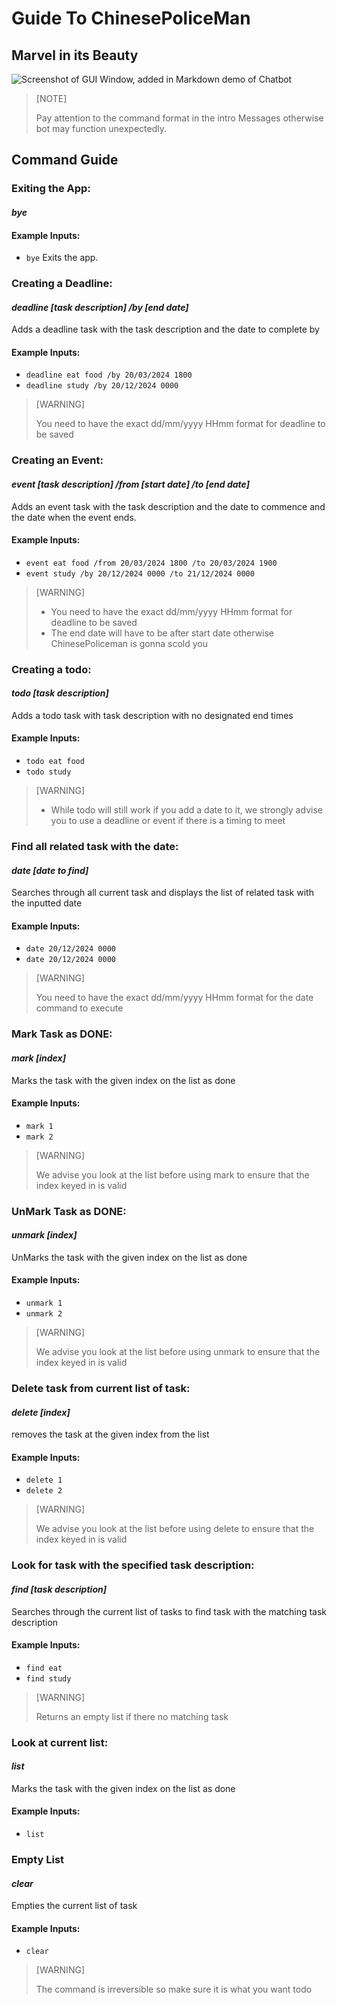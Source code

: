 # Guide To ChinesePoliceMan

## Marvel in its Beauty
![Screenshot of GUI Window, added in Markdown demo of Chatbot](./Ui.png)

> [NOTE]
>
> Pay attention to the command format in the intro Messages otherwise
> bot may function unexpectedly.

## Command Guide

### Exiting the App:
#### *bye*

#### Example Inputs:
- `bye`
  Exits the app.

### Creating a Deadline:
#### *deadline [task description] /by [end date]*

Adds a deadline task with the task description and the date to complete by

#### Example Inputs:
- `deadline eat food /by 20/03/2024 1800`
- `deadline study /by 20/12/2024 0000`
>[WARNING]
>
> You need to have the exact dd/mm/yyyy HHmm format for deadline to be saved


### Creating an Event:
#### *event [task description] /from [start date] /to [end date]*

Adds an event task with the task description and the date to commence and the date when the event ends.

#### Example Inputs:
- `event eat food /from 20/03/2024 1800 /to 20/03/2024 1900`
- `event study /by 20/12/2024 0000 /to 21/12/2024 0000`
>[WARNING]
>
> - You need to have the exact dd/mm/yyyy HHmm format for deadline to be saved
> - The end date will have to be after start date otherwise ChinesePoliceman is gonna scold you

### Creating a todo:
#### *todo [task description]*

Adds a todo task with task description with no designated end times

#### Example Inputs:
- `todo eat food`
- `todo study`
>[WARNING]
>
> - While todo will still work if you add a date to it, we strongly advise you to use a deadline or event if there is a timing to meet

### Find all related task with the date:
#### *date [date to find]*

Searches through all current task and displays the list of related task with the inputted date

#### Example Inputs:
- `date 20/12/2024 0000`
- `date 20/12/2024 0000`
>[WARNING]
>
> You need to have the exact dd/mm/yyyy HHmm format for the date command to execute

### Mark Task as DONE:
#### *mark [index]*

Marks the task with the given index on the list as done

#### Example Inputs:
- `mark 1`
- `mark 2`
>[WARNING]
>
>We advise you look at the list before using mark to ensure that the index keyed in is valid

### UnMark Task as DONE:
#### *unmark [index]*

UnMarks the task with the given index on the list as done

#### Example Inputs:
- `unmark 1`
- `unmark 2`
>[WARNING]
>
>We advise you look at the list before using unmark to ensure that the index keyed in is valid

### Delete task from current list of task:
#### *delete [index]*

removes the task at the given index from the list

#### Example Inputs:
- `delete 1`
- `delete 2`
>[WARNING]
>
>We advise you look at the list before using delete to ensure that the index keyed in is valid

### Look for task with the specified task description:
#### *find [task description]*
Searches through the current list of tasks to find task with the matching task description

#### Example Inputs:
- `find eat`
- `find study `
>[WARNING]
>
>Returns an empty list if there no matching task

### Look at current list:
#### *list*

Marks the task with the given index on the list as done

#### Example Inputs:
- `list`

### Empty List
#### *clear*

Empties the current list of task

#### Example Inputs:
- `clear`
>[WARNING]
>
>The command is irreversible so make sure it is what you want todo

